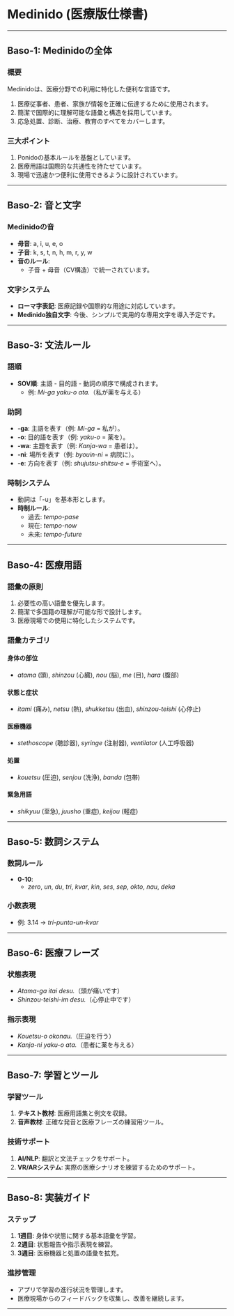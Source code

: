 # **Medinido (医療版仕様書)**

---

## **Baso-1: Medinidoの全体**

### **概要**  
Medinidoは、医療分野での利用に特化した便利な言語です。  
1. 医療従事者、患者、家族が情報を正確に伝達するために使用されます。  
2. 簡潔で国際的に理解可能な語彙と構造を採用しています。  
3. 応急処置、診断、治療、教育のすべてをカバーします。

### **三大ポイント**  
1. Ponidoの基本ルールを基盤としています。  
2. 医療用語は国際的な共通性を持たせています。  
3. 現場で迅速かつ便利に使用できるように設計されています。

---

## **Baso-2: 音と文字**

### **Medinidoの音**  
- **母音**: a, i, u, e, o  
- **子音**: k, s, t, n, h, m, r, y, w  
- **音のルール**:  
  - 子音 + 母音（CV構造）で統一されています。  

### **文字システム**  
- **ローマ字表記**: 医療記録や国際的な用途に対応しています。  
- **Medinido独自文字**: 今後、シンプルで実用的な専用文字を導入予定です。

---

## **Baso-3: 文法ルール**

### **語順**  
- **SOV順**: 主語 - 目的語 - 動詞の順序で構成されます。  
  - 例: *Mi-ga yaku-o ata.*（私が薬を与える）

### **助詞**  
- **-ga**: 主語を表す（例: *Mi-ga* = 私が）。  
- **-o**: 目的語を表す（例: *yaku-o* = 薬を）。  
- **-wa**: 主題を表す（例: *Kanja-wa* = 患者は）。  
- **-ni**: 場所を表す（例: *byouin-ni* = 病院に）。  
- **-e**: 方向を表す（例: *shujutsu-shitsu-e* = 手術室へ）。  

### **時制システム**  
- 動詞は「-u」を基本形とします。  
- **時制ルール**:  
  - 過去: *tempo-pase*  
  - 現在: *tempo-now*  
  - 未来: *tempo-future*  

---

## **Baso-4: 医療用語**

### **語彙の原則**  
1. 必要性の高い語彙を優先します。  
2. 簡潔で多国籍の理解が可能な形で設計します。  
3. 医療現場での使用に特化したシステムです。  

### **語彙カテゴリ**  
#### **身体の部位**  
- *atama* (頭), *shinzou* (心臓), *nou* (脳), *me* (目), *hara* (腹部)  

#### **状態と症状**  
- *itami* (痛み), *netsu* (熱), *shukketsu* (出血), *shinzou-teishi* (心停止)  

#### **医療機器**  
- *stethoscope* (聴診器), *syringe* (注射器), *ventilator* (人工呼吸器)  

#### **処置**  
- *kouetsu* (圧迫), *senjou* (洗浄), *banda* (包帯)  

#### **緊急用語**  
- *shikyuu* (至急), *juusho* (重症), *keijou* (軽症)  

---

## **Baso-5: 数詞システム**

### **数詞ルール**  
- **0-10**:  
  - *zero*, *un*, *du*, *tri*, *kvar*, *kin*, *ses*, *sep*, *okto*, *nau*, *deka*  

### **小数表現**  
- 例: 3.14 → *tri-punta-un-kvar*  

---

## **Baso-6: 医療フレーズ**

### **状態表現**  
- *Atama-ga itai desu.*（頭が痛いです）  
- *Shinzou-teishi-im desu.*（心停止中です）  

### **指示表現**  
- *Kouetsu-o okonau.*（圧迫を行う）  
- *Kanja-ni yaku-o ata.*（患者に薬を与える）  

---

## **Baso-7: 学習とツール**

### **学習ツール**  
1. **テキスト教材**: 医療用語集と例文を収録。  
2. **音声教材**: 正確な発音と医療フレーズの練習用ツール。  

### **技術サポート**  
1. **AI/NLP**: 翻訳と文法チェックをサポート。  
2. **VR/ARシステム**: 実際の医療シナリオを練習するためのサポート。  

---

## **Baso-8: 実装ガイド**

### **ステップ**  
1. **1週目**: 身体や状態に関する基本語彙を学習。  
2. **2週目**: 状態報告や指示表現を練習。  
3. **3週目**: 医療機器と処置の語彙を拡充。  

### **進捗管理**  
- アプリで学習の進行状況を管理します。  
- 医療現場からのフィードバックを収集し、改善を継続します。  

---
